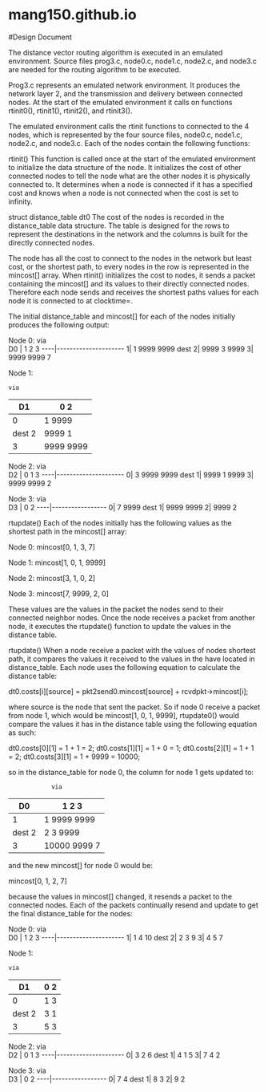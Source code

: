 # mang150.github.io
#Design Document

The distance vector routing algorithm is executed in an emulated environment. Source files prog3.c, node0.c, node1.c, node2.c, and node3.c are needed for the routing algorithm to be executed. 

Prog3.c represents an emulated network environment. It produces the network layer 2, and the transmission and delivery between connected nodes. At the start of the emulated environment it calls on functions rtinit0(), rtinit1(), rtinit2(), and rtinit3().

The emulated environment calls the rtinit functions to connected to the 4 nodes, which is represented by the four source files, node0.c, node1.c, node2.c, and node3.c. Each of the nodes contain the following functions:

rtinit()
This function is called once at the start of the emulated environment to initialize the data structure of the node.  It initializes the cost of other connected nodes to tell the node what are the other nodes it is physically connected to. It determines when a node is connected if it has a specified cost and knows when a node is not connected when the cost is set to infinity. 

struct distance_table dt0
The cost of the nodes is recorded in the distance_table data structure. The table is designed for the rows to represent the destinations in the network and the columns is built for the directly connected nodes. 

The node has all the cost to connect to the nodes in the network but least cost, or the shortest path, to every nodes in the row is represented in the mincost[] array. When rtinit() initializes the cost to nodes, it sends a packet containing the mincost[] and its values to their directly connected nodes. Therefore each node sends and receives the shortest paths values for each node it is connected to at clocktime=.  









The initial distance_table and mincost[] for each of the nodes initially produces the following output:

Node 0:
	via   
   D0 |    1     2      3 
  ----|---------------------
     1|    1    9999   9999
dest 2|  9999     3    9999
     3|  9999   9999     7


Node 1:

 	via     
   D1 |    0     2 
  ----|-----------------
     0|    1    9999 
dest 2|  9999     1 
     3|  9999   9999 



Node 2:
                via     
   D2 |    0     1      3 
  ----|---------------------
     0|    3    9999   9999
dest 1|  9999     1    9999
     3|  9999   9999     2



Node 3:
                via     
   D3 |    0     2 
  ----|-----------------
     0|    7    9999
dest 1|  9999   9999
     2|  9999     2





rtupdate()
Each of the nodes initially has the following values as the shortest path in the mincost[] array:

Node 0:
mincost[0, 1, 3, 7]


Node 1:
mincost[1, 0, 1, 9999]



Node 2:
mincost[3, 1, 0, 2]



Node 3:
mincost[7, 9999, 2, 0]

These values are the values in the packet the nodes send to their connected neighbor nodes. Once the node receives a packet from another node, it executes the rtupdate() function to update the values in the distance table.

rtupdate()
When a node receive a packet with the values of nodes shortest path, it compares the values it received to the values in the have located in distance_table. Each node uses the following equation to calculate the distance table:

dt0.costs[i][source] = pkt2send0.mincost[source] + rcvdpkt->mincost[i]; 

where source is the node that sent the packet.  So if node 0 receive a packet from node 1, which would be mincost[1, 0, 1, 9999], rtupdate0() would compare the values it has in the distance table using the following equation as such:

dt0.costs[0][1] = 1 + 1 = 2;
dt0.costs[1][1] = 1  + 0 = 1;
dt0.costs[2][1] = 1 + 1 = 2;
dt0.costs[3][1] = 1 + 9999 = 10000;

so in the distance_table for node 0, the column for node 1 gets updated to:

                via     
   D0  |    1            2           3 
  -----|-----------------------------
    1  |    1        9999     9999
dest 2 |    2          3      9999
     3 |  10000     9999         7

and the new mincost[] for node 0 would be:

 mincost[0, 1, 2, 7]

because the values in mincost[] changed, it resends a packet to the connected nodes. Each of the packets continually resend and update to get the final distance_table for the nodes:

Node 0:
	via   
   D0 |    1     2      3 
  ----|---------------------
     1|    1     4       10
dest 2|    2     3       9
     3|    4     5       7


Node 1:

 	via     
   D1 |    0     2 
  ----|-----------------
     0|    1      3 
dest 2|    3      1 
     3|    5      3 



Node 2:
                via     
   D2 |    0     1      3 
  ----|---------------------
     0|    3     2       6
dest 1|    4     1       5
     3|    7     4       2



Node 3:
                via     
   D3 |    0     2 
  ----|-----------------
     0|    7     4
dest 1|    8     3
     2|    9     2





